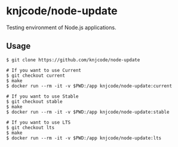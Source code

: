 # knjcode/node-update

Testing environment of Node.js applications.

## Usage

```
$ git clone https://github.com/knjcode/node-update

# If you want to use Current
$ git checkout current
$ make
$ docker run --rm -it -v $PWD:/app knjcode/node-update:current

# If you want to use Stable
$ git checkout stable
$ make
$ docker run --rm -it -v $PWD:/app knjcode/node-update:stable

# If you want to use LTS
$ git checkout lts
$ make
$ docker run --rm -it -v $PWD:/app knjcode/node-update:lts
```
